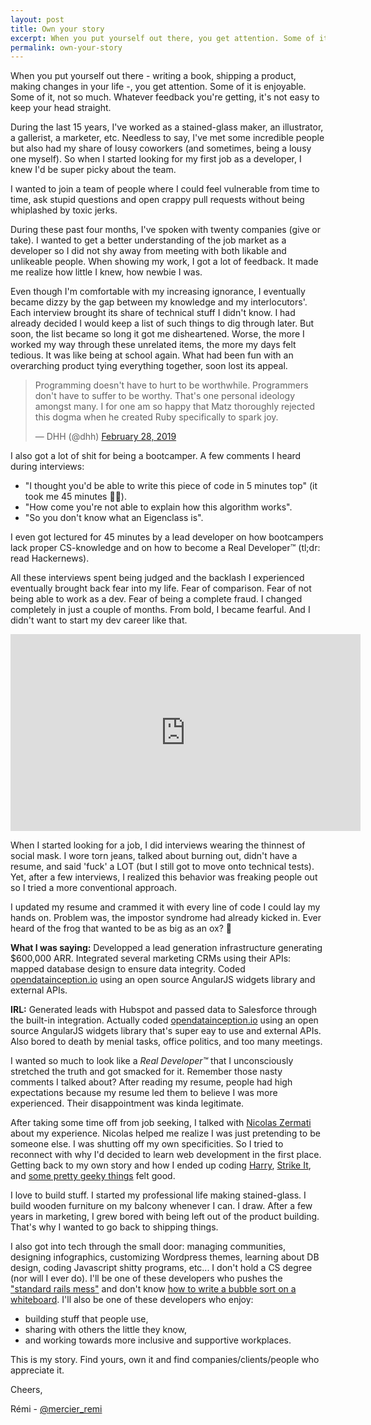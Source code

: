 ```yaml
---
layout: post
title: Own your story
excerpt: When you put yourself out there, you get attention. Some of it is enjoyable. Some of it, not so much. It's not easy to keep your story straight.
permalink: own-your-story
---
```


When you put yourself out there - writing a book, shipping a product, making changes in your life -, you get attention. Some of it is enjoyable. Some of it, not so much. Whatever feedback you're getting, it's not easy to keep your head straight.

During the last 15 years, I've worked as a stained-glass maker, an illustrator, a gallerist, a marketer, etc. Needless to say, I've met some incredible people but also had my share of lousy coworkers (and sometimes, being a lousy one myself). So when I started looking for my first job as a developer, I knew I'd be super picky about the team.

I wanted to join a team of people where I could feel vulnerable from time to time, ask stupid questions and open crappy pull requests without being whiplashed by toxic jerks.

During these past four months, I've spoken with twenty companies (give or take). I wanted to get a better understanding of the job market as a developer so I did not shy away from meeting with both likable and unlikeable people. When showing my work, I got a lot of feedback. It made me realize how little I knew, how newbie I was.

Even though I'm comfortable with my increasing ignorance, I eventually became dizzy by the gap between my knowledge and my interlocutors'. Each interview brought its share of technical stuff I didn't know. I had already decided I would keep a list of such things to dig through later. But soon, the list became so long it got me disheartened. Worse, the more I worked my way through these unrelated items, the more my days felt tedious. It was like being at school again. What had been fun with an overarching product tying everything together, soon lost its appeal.

<blockquote class="twitter-tweet" data-conversation="none" data-lang="en"><p lang="en" dir="ltr">Programming doesn&#39;t have to hurt to be worthwhile. Programmers don&#39;t have to suffer to be worthy. That&#39;s one personal ideology amongst many. I for one am so happy that Matz thoroughly rejected this dogma when he created Ruby specifically to spark joy.</p>&mdash; DHH (@dhh) <a href="https://twitter.com/dhh/status/1101191757264445440?ref_src=twsrc%5Etfw">February 28, 2019</a></blockquote>
<script async src="https://platform.twitter.com/widgets.js" charset="utf-8"></script>

I also got a lot of shit for being a bootcamper. A few comments I heard during interviews:
- "I thought you'd be able to write this piece of code in 5 minutes top" (it took me 45 minutes 🤷‍♂️).
- "How come you're not able to explain how this algorithm works".
- "So you don't know what an Eigenclass is".

I even got lectured for 45 minutes by a lead developer on how bootcampers lack proper CS-knowledge and on how to become a Real Developer™ (tl;dr: read Hackernews).

All these interviews spent being judged and the backlash I experienced eventually brought back fear into my life. Fear of comparison. Fear of not being able to work as a dev. Fear of being a complete fraud. I changed completely in just a couple of months. From bold, I became fearful. And I didn't want to start my dev career like that.

<iframe width="560" height="315" src="https://www.youtube.com/embed/RqQGUJK7Na4" frameborder="0" allow="accelerometer; autoplay; encrypted-media; gyroscope; picture-in-picture" allowfullscreen></iframe>

When I started looking for a job, I did interviews wearing the thinnest of social mask. I wore torn jeans, talked about burning out, didn't have a resume, and said 'fuck' a LOT (but I still got to move onto technical tests). Yet, after a few interviews, I realized this behavior was freaking people out so I tried a more conventional approach.

I updated my resume and crammed it with every line of code I could lay my hands on. Problem was, the impostor syndrome had already kicked in. Ever heard of the frog that wanted to be as big as an ox? 👋

**What I was saying:**
<quote>Developped a lead generation infrastructure generating $600,000 ARR. Integrated several marketing CRMs using their APIs: mapped database design to ensure data integrity. Coded <a href="https://opendatainception.io/" target="_blank">opendatainception.io</a> using an open source AngularJS widgets library and external APIs.</quote>

**IRL:**
<quote>Generated leads with Hubspot and passed data to Salesforce through the built-in integration. Actually coded <a href="https://opendatainception.io/" target="_blank">opendatainception.io</a> using an open source AngularJS widgets library that's super eay to use and external APIs. Also bored to death by menial tasks, office politics, and too many meetings.</quote>

I wanted so much to look like a *Real Developer™* that I unconsciously stretched the truth and got smacked for it. Remember those nasty comments I talked about? After reading my resume, people had high expectations because my resume led them to believe I was more experienced. Their disappointment was kinda legitimate.

After taking some time off from job seeking, I talked with <a href="https://twitter.com/nicoolas25">Nicolas Zermati</a> about my experience. Nicolas helped me realize I was just pretending to be someone else. I was shutting off my own specificities. So I tried to reconnect with why I'd decided to learn web development in the first place. Getting back to my own story and how I ended up coding <a href="http://harry.team">Harry</a>, <a href="https://strike-it.herokuapp.com">Strike It</a>, and <a href="{site.url}/wtf-time-complexity">some pretty geeky things</a> felt good.

I love to build stuff. I started my professional life making stained-glass. I build wooden furniture on my balcony whenever I can. I draw. After a few years in marketing, I grew bored with being left out of the product building. That's why I wanted to go back to shipping things.

I also got into tech through the small door: managing communities, designing infographics, customizing Wordpress themes, learning about DB design, coding Javascript shitty programs, etc... I don't hold a CS degree (nor will I ever do). I'll be one of these developers who pushes the <a href="https://dev.to/ben/ah-to-be-the-justin-bieber-of-open-source-4jog">"standard rails mess"</a> and don't know <a href="https://twitter.com/dhh/status/834146806594433025">how to write a bubble sort on a whiteboard</a>. I'll also be one of these developers who enjoy:
- building stuff that people use,
- sharing with others the little they know,
- and working towards more inclusive and supportive workplaces.

This is my story. Find yours, own it and find companies/clients/people who appreciate it.

Cheers,

Rémi - <a href="https://twitter.com/mercier_remi">@mercier_remi</a>

